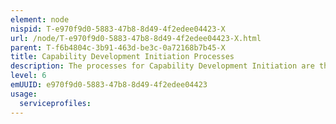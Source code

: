```yaml
---
element: node
nispid: T-e970f9d0-5883-47b8-8d49-4f2edee04423-X
url: /node/T-e970f9d0-5883-47b8-8d49-4f2edee04423-X.html
parent: T-f6b4804c-3b91-463d-be3c-0a72168b7b45-X
title: Capability Development Initiation Processes
description: The processes for Capability Development Initiation are the first phase in the Capability Development processes. The main objectives are to help define the scope and benefit expectations and to ensure that authorization and initiation of Capability Development are linked to the organization's ongoing work and strategic priorities. The initiation phase lays the foundation for Capability Development in five distinct ways  # Establish High-level Capability Requirements -- these specify general capabilities. Less emphasis is placed on minor requirements (the over-specification of which often leads to cost overruns and delays); rather, minor requirements are deferred to future phases or increments. # Perform Initial Market Surveys and Capability Reviews -- these are conducted in order to identify potential solutions or solution components and establish a successful capability development strategy. # Initiate Capability Architecture Development -- this is developed to commence initial systems engineering activities. # Establish Capability Development Strategy -- the previous three steps are used to establish the overall capability development strategy and procurement approach for materials and services. # Authorize Capability Development Programme -- once the strategy is established, the programme is authorized, and the programme- and portfolio-level governance and management organizations are established.
level: 6
emUUID: e970f9d0-5883-47b8-8d49-4f2edee04423
usage:
  serviceprofiles:
---
```

